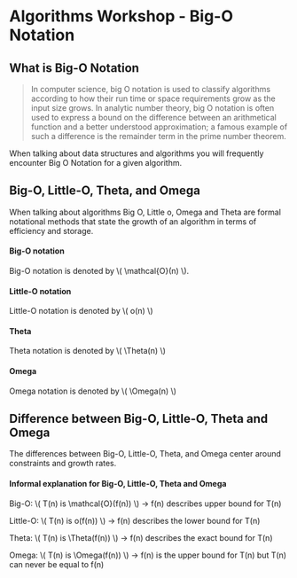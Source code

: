 # Algorithms Workshop - Big-O Notation

## What is Big-O Notation

> In computer science, big O notation is used to classify algorithms according to how their run time or space requirements grow as the input size grows. In analytic number theory, big O notation is often used to express a bound on the difference between an arithmetical function and a better understood approximation; a famous example of such a difference is the remainder term in the prime number theorem.

When talking about data structures and algorithms you will frequently encounter Big O Notation for a given algorithm.

## Big-O, Little-O, Theta, and Omega

When talking about algorithms Big O, Little o, Omega and Theta are formal notational methods that state the growth of an algorithm in terms of efficiency and storage.

#### Big-O notation

Big-O notation is denoted by \\( \mathcal{O}(n) \\). 

#### Little-O notation

Little-O notation is denoted by \\( o(n) \\)

#### Theta 

Theta notation is denoted by \\( \Theta(n) \\)

#### Omega

Omega notation is denoted by \\( \Omega(n) \\)

## Difference between Big-O, Little-O, Theta and Omega

The differences between Big-O, Little-O, Theta, and Omega center around constraints and growth rates.

#### Informal explanation for Big-O, Little-O, Theta and Omega

Big-O: \\( T(n) is \mathcal{O}(f(n)) \\) -> f(n) describes upper bound for T(n) 

Little-O: \\( T(n) is o(f(n)) \\) -> f(n) describes the lower bound for T(n)

Theta: \\( T(n) is \Theta(f(n)) \\) -> f(n) describes the exact bound for T(n)

Omega: \\( T(n) is \Omega(f(n)) \\) -> f(n) is the upper bound for T(n) but T(n) can never be equal to f(n)